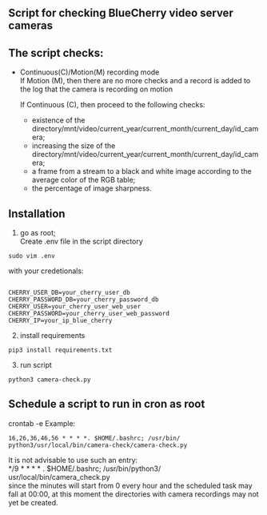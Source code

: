 ## Script for checking BlueCherry video server cameras
## The script checks:
- Continuous(C)/Motion(M) recording mode  
  If Motion (M), then there are no more checks and a record is added to the log that the camera is recording on motion  
  
  If Continuous (C), then proceed to the following checks:  
  - existence of the directory/mnt/video/current_year/current_month/current_day/id_camera;  
  - increasing the size of the directory/mnt/video/current_year/current_month/current_day/id_camera;  
  - a frame from a stream to a black and white image according to the average color of the RGB table;  
  - the percentage of image sharpness.  

## Installation
1. go as root;  
Create .env file in the script directory  
<pre><code>sudo vim .env</code></pre>  
with your credetionals:  
<pre><code>
CHERRY_USER_DB=your_cherry_user_db  
CHERRY_PASSWORD_DB=your_cherry_password_db  
CHERRY_USER=your_cherry_user_web_user  
CHERRY_PASSWORD=your_cherry_user_web_password  
CHERRY_IP=your_ip_blue_cherry
</code></pre> 
2. install requirements  
<pre><code>pip3 install requirements.txt</code></pre>
3. run script  
<pre><code>python3 camera-check.py</code></pre> 

## Schedule a script to run in cron as root
crontab -e
Example:
<pre><code>16,26,36,46,56 * * * *. $HOME/.bashrc; /usr/bin/ python3/usr/local/bin/camera-check/camera-check.py</code></pre>
It is not advisable to use such an entry:  
*/9 * * * * . $HOME/.bashrc; /usr/bin/python3/ usr/local/bin/camera_check.py  
since the minutes will start from 0 every hour and the scheduled task may fall at 00:00, at this moment the directories with camera recordings may not yet be created.